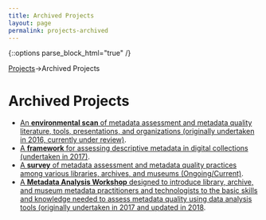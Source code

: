 ```yaml
---
title: Archived Projects
layout: page
permalink: projects-archived
---
```

   {::options parse_block_html="true" /}

<a href="/Sandbox/projects">Projects</a>->Archived Projects

<h1 id="top">Archived Projects</h1>


* [An <b>environmental scan</b> of metadata assessment and metadata quality literature, tools, presentations, and organizations (originally undertaken in 2016, currently under review)](/Sandbox/environmental-scan).
* [A <b>framework</b> for assessing descriptive metadata in digital collections (undertaken in 2017)](/Sandbox/framework).
* [A <b>survey</b> of metadata assessment and metadata quality practices among various libraries, archives, and museums (Ongoing/Current)](/Sandbox/benchmarks).
* [A <b>Metadata Analysis Workshop</b> designed to introduce library, archive, and museum metadata practitioners and technologists to the basic skills and knowledge needed to assess metadata quality using data analysis tools (originally undertaken in 2017 and updated in 2018](/Sandbox/metadata-workshop).